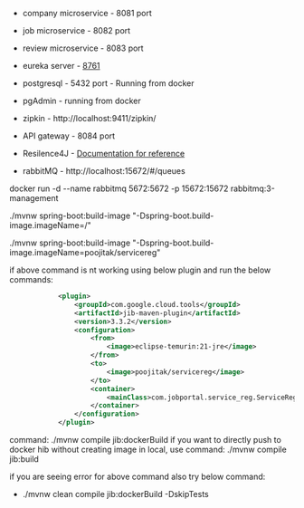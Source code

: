 - company microservice - 8081 port
 - job microservice - 8082 port
 - review microservice - 8083 port

 - eureka server - [8761](http://localhost:8761/)
 - postgresql - 5432 port - Running from docker
 - pgAdmin - running from docker

 - zipkin - http://localhost:9411/zipkin/
 - API gateway - 8084 port

- Resilence4J - [Documentation for reference](https://resilience4j.readme.io/docs/getting-started)
- rabbitMQ - http://localhost:15672/#/queues

docker run -d --name rabbitmq 5672:5672 -p 15672:15672 rabbitmq:3-management

./mvnw spring-boot:build-image "-Dspring-boot.build-image.imageName=<usaername>/<imagename>"

./mvnw spring-boot:build-image "-Dspring-boot.build-image.imageName=poojitak/servicereg"


if above command is nt working using below plugin and run the below commands:
```xml
            <plugin>
				<groupId>com.google.cloud.tools</groupId>
				<artifactId>jib-maven-plugin</artifactId>
				<version>3.3.2</version>
				<configuration>
					<from>
						<image>eclipse-temurin:21-jre</image>
					</from>
					<to>
						<image>poojitak/servicereg</image>
					</to>
					<container>
						<mainClass>com.jobportal.service_reg.ServiceRegApplication</mainClass>
					</container>
				</configuration>
			</plugin>

```
command: ./mvnw compile jib:dockerBuild
if you want to directly push to docker hib without creating image in local, use command: ./mvnw compile jib:build

if you are seeing error for above command also try below command:
 - ./mvnw clean compile jib:dockerBuild -DskipTests
